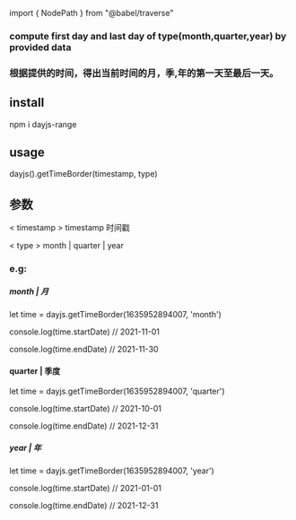 import { NodePath } from "@babel/traverse"

### compute first day and last day of type(month,quarter,year) by provided data

### 根据提供的时间，得出当前时间的月，季,年的第一天至最后一天。
## install
npm i dayjs-range
## usage

dayjs().getTimeBorder(timestamp, type)

## 参数

< timestamp >
timestamp 时间戳 

< type >
month | quarter | year

### e.g:
##### month | 月

let time = dayjs.getTimeBorder(1635952894007, 'month')

console.log(time.startDate) // 2021-11-01

console.log(time.endDate)   //  2021-11-30

#### quarter | 季度

let time = dayjs.getTimeBorder(1635952894007, 'quarter')

console.log(time.startDate) // 2021-10-01

console.log(time.endDate)   //  2021-12-31

##### year | 年
 
let time = dayjs.getTimeBorder(1635952894007, 'year')

console.log(time.startDate) // 2021-01-01

console.log(time.endDate)   //  2021-12-31